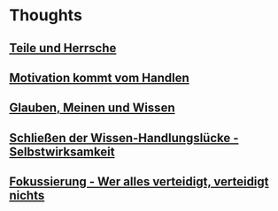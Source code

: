 # Thoughts

## [Teile und Herrsche](/pages/teile-und-hersche.md)

## [Motivation kommt vom Handlen](/pages/motivation-vom-handlen.md)

## [Glauben, Meinen und Wissen](/pages/glauben-meinen-wissen.md)

## [Schließen der Wissen-Handlungslücke - Selbstwirksamkeit](/pages/selbstwirksamkeit.md)

## [Fokussierung - Wer alles verteidigt, verteidigt nichts](/pages/fokussierung.md)
